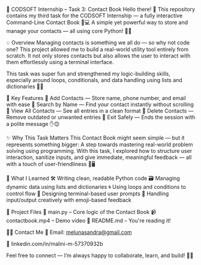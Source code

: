 📘 CODSOFT Internship – Task 3: Contact Book
Hello there! 👋
This repository contains my third task for the CODSOFT Internship — a fully interactive Command-Line Contact Book 🧾💻
A simple yet powerful way to store and manage your contacts — all using core Python! 🐍✨

💡 Overview
Managing contacts is something we all do — so why not code one?
This project allowed me to build a real-world utility tool entirely from scratch. It not only stores contacts but also allows the user to interact with them effortlessly using a terminal interface.

This task was super fun and strengthened my logic-building skills, especially around loops, conditionals, and data handling using lists and dictionaries 🧠💡

🎯 Key Features
🔹 Add Contacts — Store name, phone number, and email with ease
🔹 Search by Name — Find your contact instantly without scrolling
🔹 View All Contacts — See all entries in a clean format
🔹 Delete Contacts — Remove outdated or unwanted entries
🔹 Exit Safely — Ends the session with a polite message ✋😊

✨ Why This Task Matters
This Contact Book might seem simple — but it represents something bigger:
A step towards mastering real-world problem solving using programming.
With this task, I explored how to structure user interaction, sanitize inputs, and give immediate, meaningful feedback — all with a touch of user-friendliness 🌈🖥

🚀 What I Learned
🛠 Writing clean, readable Python code
🗃 Managing dynamic data using lists and dictionaries
🌀 Using loops and conditions to control flow
💬 Designing terminal-based user prompts
📍 Handling input/output creatively with emoji-based feedback

📂 Project Files
📄 main.py – Core logic of the Contact Book
📹 contactbook.mp4 – Demo video 
📝 README.md – You're reading it!

👩‍💻 Contact Me
📧 Email: melunasandra@gmail.com

🔗 linkedin.com/in/malini-m-57370932b 

Feel free to connect — I’m always happy to collaborate, learn, and build! 🤝💬

